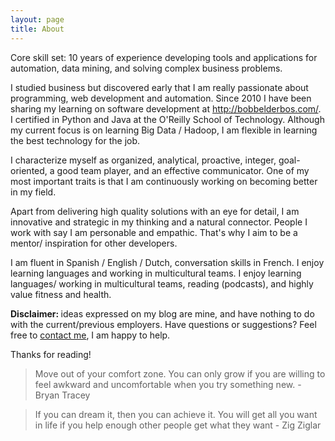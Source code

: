 ```yaml
---
layout: page
title: About
---
```


Core skill set: 10 years of experience developing tools and applications for automation, data mining, and solving complex business problems.

I studied business but discovered early that I am really passionate about programming, web development and automation. Since 2010 I have been sharing my learning on software development at http://bobbelderbos.com/. I certified in Python and Java at the O'Reilly School of Technology. Although my current focus is on learning Big Data / Hadoop, I am flexible in learning the best technology for the job.

I characterize myself as organized, analytical, proactive, integer, goal-oriented, a good team player, and an effective communicator. One of my most important traits is that I am continuously working on becoming better in my field.

Apart from delivering high quality solutions with an eye for detail, I am innovative and strategic in my thinking and a natural connector. People I work with say I am personable and empathic. That's why I aim to be a mentor/ inspiration for other developers.

I am fluent in Spanish / English / Dutch, conversation skills in French. I enjoy learning languages and working in multicultural teams. I enjoy learning languages/ working in multicultural teams, reading (podcasts), and highly value fitness and health.

<strong>Disclaimer: </strong> ideas expressed on my blog are mine, and have nothing to do with the current/previous employers. Have questions or suggestions? Feel free to <a href="mailto:info@bobbelderbos.com?Subject=Hi%20Bob" target="_top">contact me</a>, I am happy to help.

Thanks for reading!

> Move out of your comfort zone. You can only grow if you are willing to feel awkward and uncomfortable when you try something new. - Bryan Tracey

> If you can dream it, then you can achieve it. You will get all you want in life if you help enough other people get what they want - Zig Ziglar

